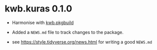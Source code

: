 # kwb.kuras 0.1.0

* Harmonise with [kwb.pkgbuild](https://github.com/kwb-r/kwb.pkgbuild)

* Added a `NEWS.md` file to track changes to the package.

* see https://style.tidyverse.org/news.html for writing a good `NEWS.md`


